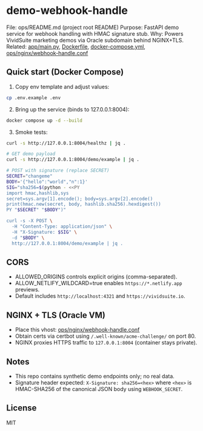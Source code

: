 # demo-webhook-handle

File: ops/README.md (project root README)
Purpose: FastAPI demo service for webhook handling with HMAC signature stub.
Why: Powers VividSuite marketing demos via Oracle subdomain behind NGINX+TLS.
Related: [app/main.py](app/main.py), [Dockerfile](Dockerfile), [docker-compose.yml](docker-compose.yml), [ops/nginx/webhook-handle.conf](ops/nginx/webhook-handle.conf)

## Quick start (Docker Compose)

1) Copy env template and adjust values:

```bash
cp .env.example .env
```

2) Bring up the service (binds to 127.0.0.1:8004):

```bash
docker compose up -d --build
```

3) Smoke tests:

```bash
curl -s http://127.0.0.1:8004/healthz | jq .

# GET demo payload
curl -s http://127.0.0.1:8004/demo/example | jq .

# POST with signature (replace SECRET)
SECRET="changeme"
BODY='{"hello":"world","n":1}'
SIG="sha256=$(python - <<PY
import hmac,hashlib,sys
secret=sys.argv[1].encode(); body=sys.argv[2].encode()
print(hmac.new(secret, body, hashlib.sha256).hexdigest())
PY "$SECRET" "$BODY")"

curl -s -X POST \
  -H "Content-Type: application/json" \
  -H "X-Signature: $SIG" \
  -d "$BODY" \
  http://127.0.0.1:8004/demo/example | jq .
```

## CORS

- ALLOWED_ORIGINS controls explicit origins (comma-separated).
- ALLOW_NETLIFY_WILDCARD=true enables `https://*.netlify.app` previews.
- Default includes `http://localhost:4321` and `https://vividsuite.io`.

## NGINX + TLS (Oracle VM)

- Place this vhost: [ops/nginx/webhook-handle.conf](ops/nginx/webhook-handle.conf)
- Obtain certs via certbot using `/.well-known/acme-challenge/` on port 80.
- NGINX proxies HTTPS traffic to `127.0.0.1:8004` (container stays private).

## Notes

- This repo contains synthetic demo endpoints only; no real data.
- Signature header expected: `X-Signature: sha256=<hex>` where `<hex>` is HMAC-SHA256 of the canonical JSON body using `WEBHOOK_SECRET`.

## License

MIT

